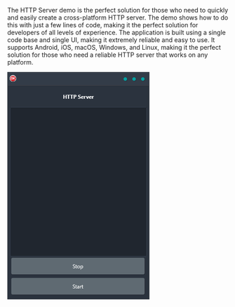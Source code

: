 The HTTP Server demo is the perfect solution for those who need to quickly and easily create a cross-platform HTTP server. The demo shows how to do this with just a few lines of code, making it the perfect solution for developers of all levels of experience. The application is built using a single code base and single UI, making it extremely reliable and easy to use. It supports Android, iOS, macOS, Windows, and Linux, making it the perfect solution for those who need a reliable HTTP server that works on any platform.

![screenshot](screenshot.gif)
